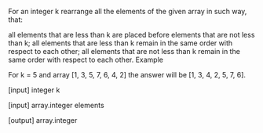 For an integer k rearrange all the elements of the given array in such way, that:

all elements that are less than k are placed before elements that are not less than k; all elements that are less than k remain in the same order with respect to each other; all elements that are not less than k remain in the same order with respect to each other. Example

For k = 5 and array [1, 3, 5, 7, 6, 4, 2] the answer will be [1, 3, 4, 2, 5, 7, 6].

[input] integer k

[input] array.integer elements

[output] array.integer
